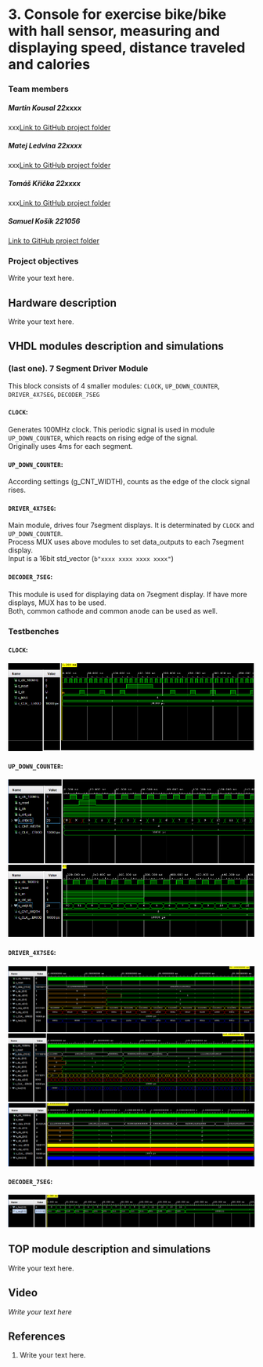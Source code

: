 # 3. Console for exercise bike/bike with hall sensor, measuring and displaying speed, distance traveled and calories

### Team members

##### Martin Kousal 22xxxx <br/> 
xxx[Link to GitHub project folder]( http://github.com/xxx) <br/> 
##### Matej Ledvina 22xxxx <br/> 
xxx[Link to GitHub project folder]( http://github.com/xxx) <br/> 
##### Tomáš Kříčka 22xxxx <br/> 
xxx[Link to GitHub project folder]( http://github.com/xxx) <br/> 
##### Samuel Košík 221056 <br/>
[Link to GitHub project folder]( https://github.com/amwellius/Digital-electronics-1/tree/main/Labs/project)

### Project objectives

Write your text here.


## Hardware description

Write your text here.


## VHDL modules description and simulations

### (last one). 7 Segment Driver Module <br/>
   This block consists of 4 smaller modules: `CLOCK`, `UP_DOWN_COUNTER`, `DRIVER_4X7SEG`, `DECODER_7SEG` <br/>
#### `CLOCK`:
   Generates 100MHz clock. This periodic signal is used in module `UP_DOWN_COUNTER`, which reacts on rising edge of the signal. <br/>
   Originally uses 4ms for each segment.
#### `UP_DOWN_COUNTER`:
   According settings (g_CNT_WIDTH), counts as the edge of the clock signal rises. <br/>
#### `DRIVER_4X7SEG`:
   Main module, drives four 7segment displays. It is determinated by `CLOCK` and `UP_DOWN_COUNTER`.<br/>
   Process MUX uses above modules to set data_outputs to each 7segment display. <br/>
   Input is a 16bit std_vector (`b"xxxx xxxx xxxx xxxx"`)
#### `DECODER_7SEG`:
   This module is used for displaying data on 7segment display. If have more displays, MUX has to be used. <br/>
   Both, common cathode and common anode can be used as well.
   
### Testbenches

#### `CLOCK`: <br/>
   ![image](images/tb_CLOCK.PNG)
   
#### `UP_DOWN_COUNTER`: <br/>
   ![image](images/tb_UP_DOWN_COUNTER_01.PNG)
   ![image](images/tb_UP_DOWN_COUNTER_02.PNG)
   
#### `DRIVER_4X7SEG`:
   ![image](images/tb_DRIVER_4x7SEG_01.PNG)
   ![image](images/tb_DRIVER_4x7SEG_02.PNG)
   ![image](images/tb_DRIVER_4x7SEG_03.PNG)
#### `DECODER_7SEG`:
   ![image](images/tb_DECODER_7SEG.PNG)


## TOP module description and simulations

Write your text here.


## Video

*Write your text here*


## References

   1. Write your text here.
